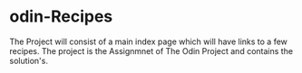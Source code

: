 # odin-Recipes
The Project will consist of a main index page which will have links to a few recipes. The project is the Assignmnet of The Odin Project and contains the solution's.
